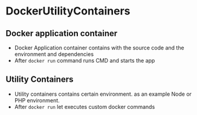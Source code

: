 # DockerUtilityContainers
## Docker application container
- Docker Application container contains with the source code and the environment and dependencies
- After `docker run` command runs CMD and starts the app

## Utility Containers
- Utility containers contains certain environment. as an example Node or PHP environment.
- After `docker run` let executes custom docker commands
